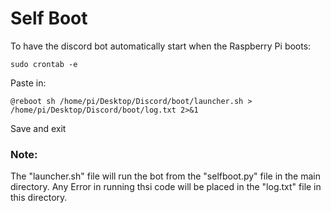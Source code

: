 # Self Boot
To have the discord bot automatically start when the Raspberry Pi boots:
```
sudo crontab -e
```
Paste in:
```
@reboot sh /home/pi/Desktop/Discord/boot/launcher.sh > /home/pi/Desktop/Discord/boot/log.txt 2>&1
```
Save and exit
### Note:
The "launcher.sh" file will run the bot from the "selfboot.py" file in the main directory. Any Error in running thsi code will be placed in the "log.txt" file in this directory.